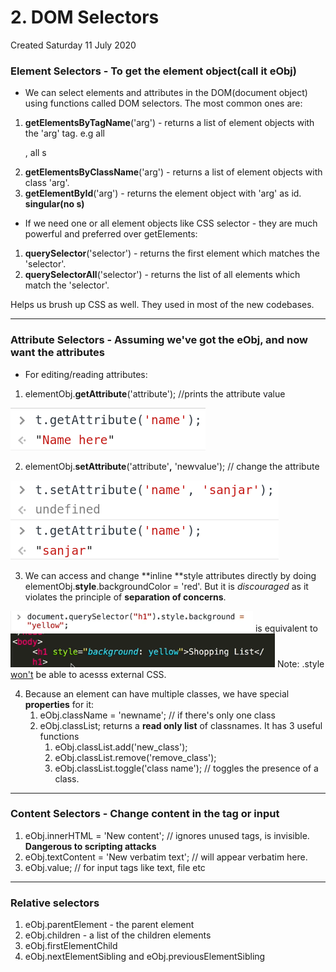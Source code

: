 # 2. DOM Selectors
Created Saturday 11 July 2020

### Element Selectors - To get the element object(call it eObj)

- We can select elements and attributes in the DOM(document object) using functions called DOM selectors. The most common ones are:
1. **getElementsByTagName**('arg') - returns a list of element objects with the 'arg' tag. e.g all <p>, all <img>s
2. **getElementsByClassName**('arg') - returns a list of element objects with class 'arg'.
3. **getElementById**('arg') - returns the element object with 'arg' as id. **singular(no s)**

- If we need one or all element objects like CSS selector - they are much powerful and preferred over getElements:
1. **querySelector**('selector') - returns the first element which matches the 'selector'.
2. **querySelectorAll**('selector') - returns the list of all elements which match the 'selector'.

Helps us brush up CSS as well. They used in most of the new codebases.

---

### Attribute Selectors - Assuming we've got the eObj, and now want the attributes

- For editing/reading attributes:
1. elementObj.**getAttribute**('attribute'); //prints the attribute value

![](/assets/2_DOM_Selectors-image-1.png)

2. elementObj.**setAttribute**('attribute'**,** 'newvalue'); // change the attribute

![](/assets/2_DOM_Selectors-image-2.png)

3. We can access and change **inline **style attributes directly by doing elementObj.**style**.backgroundColor = 'red'. But it is _discouraged_ as it violates the principle of **separation of concerns**.

![](/assets/2_DOM_Selectors-image-3.png) is equivalent to ![](/assets/2_DOM_Selectors-image-4.png)
Note: .style [won't](https://css-tricks.com/an-introduction-and-guide-to-the-css-object-model-cssom/) be able to acesss external CSS.

4. Because an element can have multiple classes, we have special **properties** for it:
   1. eObj.className = 'newname'; // if there's only one class
   2. eObj.classList; returns a **read only list** of classnames. It has 3 useful functions
      1. eObj.classList.add('new_class');
      2. eObj.classList.remove('remove_class');
      3. eObj.classList.toggle('class name'); // toggles the presence of a class.

---

### Content Selectors - Change content in the tag or input

1. eObj.innerHTML = 'New content'; // ignores unused tags, <code></code> is invisible. **Dangerous to scripting attacks**
2. eObj.textContent = 'New verbatim text'; // <code></code> will appear verbatim here.
3. eObj.value; // for input tags like text, file etc

---

### Relative selectors

1. eObj.parentElement - the parent element
2. eObj.children - a list of the children elements
3. eObj.firstElementChild
4. eObj.nextElementSibling and eObj.previousElementSibling
